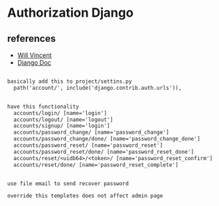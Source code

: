 # Authorization Django

## references
- [Will Vincent](https://wsvincent.com/django-user-authentication-tutorial-login-and-logout/)
- [Django Doc](https://docs.djangoproject.com/en/2.1/ref/contrib/auth/)


```txt

basically add this to project/settins.py
  path('account/', include('django.contrib.auth.urls')),


have this functionality
  accounts/login/ [name='login']
  accounts/logout/ [name='logout']
  accounts/signup/ [name='login']
  accounts/password_change/ [name='password_change']
  accounts/password_change/done/ [name='password_change_done']
  accounts/password_reset/ [name='password_reset']
  accounts/password_reset/done/ [name='password_reset_done']
  accounts/reset/<uidb64>/<token>/ [name='password_reset_confirm']
  accounts/reset/done/ [name='password_reset_complete']


use file email to send recover password

override this templetes does not affect admin page

```